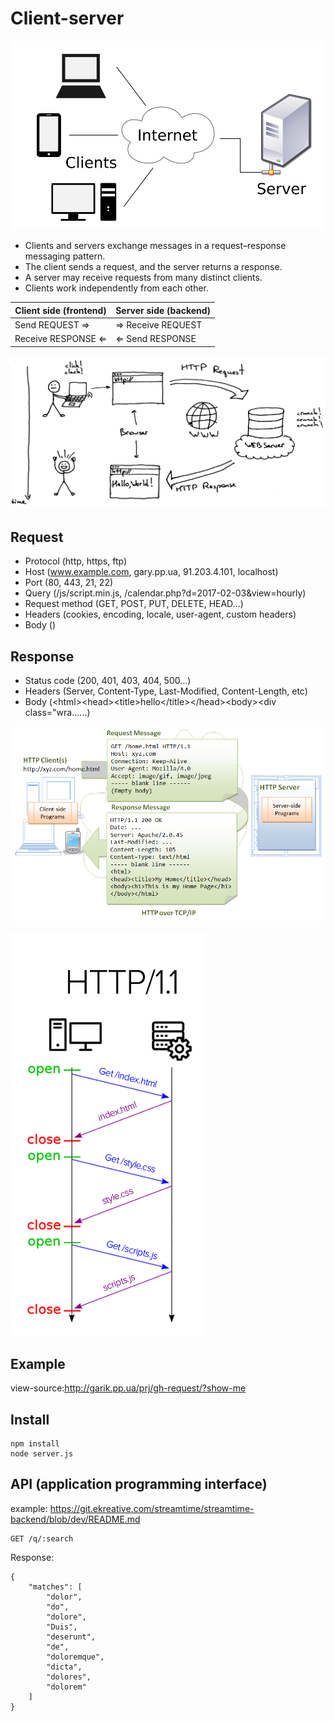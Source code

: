 # Client-server

![Client-server scheme](doc/Client-server-model.svg)

* Clients and servers exchange messages in a request–response messaging pattern.
* The client sends a request, and the server returns a response.
* A server may receive requests from many distinct clients.
* Clients work independently from each other.

Client side (frontend) | Server side (backend)
---------------------- | ---------------------
Send REQUEST ⇒ | ⇒ Receive REQUEST
Receive RESPONSE ⇐ | ⇐ Send RESPONSE

![simple diagram](doc/LSBAWS_HTTP_request_response.png)

## Request

* Protocol (http, https, ftp)
* Host (www.example.com, gary.pp.ua, 91.203.4.101, localhost)
* Port (80, 443, 21, 22)
* Query (/js/script.min.js, /calendar.php?d=2017-02-03&view=hourly)
* Request method (GET, POST, PUT, DELETE, HEAD...)
* Headers (cookies, encoding, locale, user-agent, custom headers)
* Body ()

## Response

* Status code (200, 401, 403, 404, 500...)
* Headers (Server, Content-Type, Last-Modified, Content-Length, etc)
* Body (\<html>\<head>\<title>hello\</title>\</head>\<body><div class="wra......)

![example diagram](doc/HTTP_RequestResponseMessages.png)

![example diagram browser](doc/1-q-KCpR1EmtWXDjyJ6FM39Q.png)

## Example

view-source:http://garik.pp.ua/prj/gh-request/?show-me

## Install

    npm install
    node server.js

## API (application programming interface)

example: https://git.ekreative.com/streamtime/streamtime-backend/blob/dev/README.md

    GET /q/:search
    
Response:

    {
        "matches": [
            "dolor",
            "do",
            "dolore",
            "Duis",
            "deserunt",
            "de",
            "doloremque",
            "dicta",
            "dolores",
            "dolorem"
        ]
    }
    
